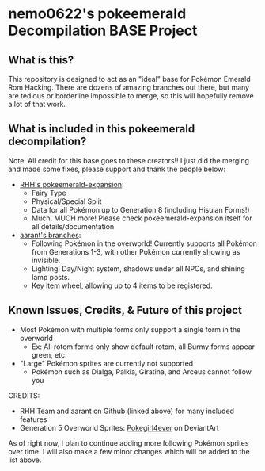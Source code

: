 # nemo0622's pokeemerald Decompilation BASE Project

## What is this?

This repository is designed to act as an "ideal" base for Pokémon Emerald Rom
Hacking. There are dozens of amazing branches out there, but many are tedious or
borderline impossible to merge, so this will hopefully remove a lot of that work.

## What is included in this pokeemerald decompilation?

Note: All credit for this base goes to these creators!! I just did the merging and made some fixes, please support and thank the people below:
- [RHH's pokeemerald-expansion](https://github.com/rh-hideout/pokeemerald-expansion):
    - Fairy Type
    - Physical/Special Split
    - Data for all Pokémon up to Generation 8 (including Hisuian Forms!)
    - Much, MUCH more! Please check pokeemerald-expansion itself for all details/documentation
- [aarant's branches](https://github.com/aarant/pokeemerald):
    - Following Pokémon in the overworld! Currently supports all Pokémon from Generations 1-3, with other Pokémon currently showing as invisible.
    - Lighting! Day/Night system, shadows under all NPCs, and shining lamp posts.
    - Key item wheel, allowing up to 4 items to be registered.

## Known Issues, Credits, & Future of this project

- Most Pokémon with multiple forms only support a single form in the overworld
    - Ex: All rotom forms only show default rotom, all Burmy forms appear green, etc.
- "Large" Pokémon sprites are currently not supported
    - Pokémon such as Dialga, Palkia, Giratina, and Arceus cannot follow you

CREDITS:
- RHH Team and aarant on Github (linked above) for many included features
- Generation 5 Overworld Sprites: [Pokegirl4ever](https://www.deviantart.com/pokegirl4ever/art/Completed-pokemon-Unova-overworlds-212553542) on DeviantArt

As of right now, I plan to continue adding more following Pokémon sprites over time. I will also make a few minor changes which will be added to the list above.